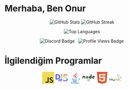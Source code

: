    # Merhaba, Ben Onur


<p align="center">
  <img src="https://github-readme-stats-mu-dun-89.vercel.app/api?username=onurrrk&theme=dracula&show_icons=true&hide_title=true&include_all_commits=true&hide_border=true" alt="GitHub Stats" />
  <img src="https://github-readme-streak-stats-two-ashy.vercel.app?user=onurrrk&theme=dracula&hide_border=true&border_radius=5&mode=weekly" alt="GitHub Streak" />
</p>

<p align="center">
  <img src="https://github-readme-stats-mu-dun-89.vercel.app/api/top-langs/?username=onurrrk&layout=compact&card_width=320&langs_count=3&theme=dracula&hide_title=true&hide_border=true" alt="Top Languages" />
</p>

<p align="center">
  <a href="https://discord.gg/H7RMcAMFeZ" style="text-decoration: none;"><img src="https://img.shields.io/badge/Discord-5865F2?style=for-the-badge&logo=discord&logoColor=white" alt="Discord Badge" /></a>
   
  <a href="https://github.com/onurrrk" style="text-decoration: none;"><img src="https://komarev.com/ghpvc/?username=onurrrk&style=for-the-badge&label=Profile%20Views&color=0e75b6" alt="Profile Views Badge" /></a>
</p>

# İlgilendiğim Programlar

<p align="center">
  <img src="https://raw.githubusercontent.com/devicons/devicon/master/icons/javascript/javascript-original.svg" alt="JavaScript Logo" width="40" height="40" style="vertical-align: middle; display: inline-block;">
   <img src="https://raw.githubusercontent.com/devicons/devicon/refs/heads/master/icons/discordjs/discordjs-original.svg" alt="DiscordJs Logo" width="40" height="40" style="vertical-align: middle; display: inline-block;">
  <img src="https://raw.githubusercontent.com/devicons/devicon/ca28c779441053191ff11710fe24a9e6c23690d6/icons/java/java-original.svg" alt="Java Logo" width="40" height="40" style="vertical-align: middle; display: inline-block;">
  <img src="https://raw.githubusercontent.com/devicons/devicon/ca28c779441053191ff11710fe24a9e6c23690d6/icons/nodejs/nodejs-original-wordmark.svg" alt="Node.js Logo" width="40" height="40" style="vertical-align: middle; display: inline-block;">
  <img src="https://raw.githubusercontent.com/devicons/devicon/refs/heads/master/icons/html5/html5-original.svg" alt="Html Logo" width="40" height="40" style="vertical-align: middle; display: inline-block;">
  <img src="https://raw.githubusercontent.com/devicons/devicon/refs/heads/master/icons/mysql/mysql-original-wordmark.svg" alt="Mysql Logo" width="40" height="40" style="vertical-align: middle; display: inline-block;">
</p>
